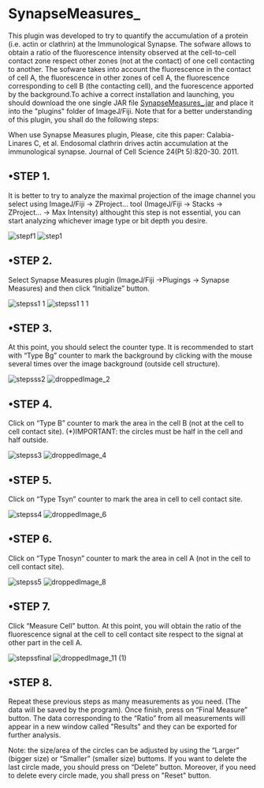 # SynapseMeasures_

This plugin was developed to try to quantify the accumulation of a protein (i.e. actin or clathrin) at the Immunological Synapse. The sofware allows to obtain a ratio of the fluorescence intensity observed at the cell-to-cell contact zone respect other zones (not at the contact) of one cell contacting to another. The sofware takes into account the fluorescence in the contact of cell A, the fluorescence in other zones of cell A, the fluorescence corresponding to cell B (the contacting cell), and the fuorescence apported by the background.To achive a correct installation and launching, you should download the one single JAR file [SynapseMeasures_.jar](https://github.com/anaacayuela/SynapseMeasures_/releases/download/1.0/SynapseMeasures_.jar) and place it into the "plugins" folder of ImageJ/Fiji. Note that for a better understanding of this plugin, you shall do the following steps:

When use Synapse Measures plugin, Please, cite this paper: Calabia-Linares C, et al. Endosomal clathrin drives actin accumulation at the immunological synapse. Journal of Cell Science 24(Pt 5):820-30. 2011.

## •STEP 1.
It is better to try to analyze the maximal projection of the image channel you select using ImageJ/Fiji -> ZProject... tool (ImageJ/Fiji -> Stacks -> ZProject... -> Max Intensity) althought this step is not essential, you can start analyzing whichever image type or bit depth you desire.

![stepf1](https://user-images.githubusercontent.com/54528366/65420797-55a9c100-de02-11e9-8da1-ebc9c0072071.png)
![step1](https://user-images.githubusercontent.com/54528366/65420841-6fe39f00-de02-11e9-8d45-4fb483803871.jpg)

## •STEP 2.
Select Synapse Measures plugin (ImageJ/Fiji ->Plugings -> Synapse Measures) and then click “Initialize” button.

![stepss1 1](https://user-images.githubusercontent.com/54528366/65420947-c355ed00-de02-11e9-99bd-cb1386c831ae.png)
![stepss1 1 1](https://user-images.githubusercontent.com/54528366/65421106-36f7fa00-de03-11e9-82e9-38db99b7eca5.png)

## •STEP 3.
At this point, you should select the counter type. It is recommended to start with “Type Bg” counter to mark the background by clicking with the mouse several times over the image background (outside cell structure).

![stepsss2](https://user-images.githubusercontent.com/54528366/65421200-758db480-de03-11e9-8095-f20655215e9a.png)
![droppedImage_2](https://user-images.githubusercontent.com/54528366/65421254-981fcd80-de03-11e9-957c-8c015f80b03a.jpg)

## •STEP 4. 
Click on “Type B” counter to mark the area in the cell B (not at the cell to cell contact site). (*)IMPORTANT: the circles must be half in the cell and half outside.

![stepss3](https://user-images.githubusercontent.com/54528366/65421324-bede0400-de03-11e9-957a-100fee287c70.png)
![droppedImage_4](https://user-images.githubusercontent.com/54528366/65421365-d1f0d400-de03-11e9-8d37-a4fe4b0f2b89.jpg)

## •STEP 5. 
Click on “Type Tsyn” counter to mark the area in cell to cell contact site.

![stepss4](https://user-images.githubusercontent.com/54528366/65421428-fc429180-de03-11e9-8983-810beef3f963.png)
![droppedImage_6](https://user-images.githubusercontent.com/54528366/65421453-0bc1da80-de04-11e9-906a-81b6b8bb6a2e.jpg)

## •STEP 6. 
Click on “Type Tnosyn” counter to mark the area in cell A (not in the  cell to cell contact site).

![stepss5](https://user-images.githubusercontent.com/54528366/65421533-3c097900-de04-11e9-9048-6bc138a5e02c.png)
![droppedImage_8](https://user-images.githubusercontent.com/54528366/65421556-4af02b80-de04-11e9-84a7-5c28eeb4db85.jpg)

## •STEP 7.
Click “Measure Cell” button. At this point, you will obtain the ratio of the fluorescence signal at the cell to cell contact site respect to the signal at other part in the cell A.

![stepssfinal](https://user-images.githubusercontent.com/54528366/65421705-af12ef80-de04-11e9-8db5-fb18357092f6.png)
![droppedImage_11 (1)](https://user-images.githubusercontent.com/54528366/65421731-c356ec80-de04-11e9-842f-fc641c00aa72.jpg)

## •STEP 8.
Repeat these previous steps as many measurements as you need. (The data will be saved by the program). Once finish, press on “Final Measure” button. The data corresponding to the “Ratio” from all measurements will appear in a new window called "Results" and they can be exported for further analysis.

Note: the size/area of the circles can be adjusted by using the “Larger” (bigger size) or “Smaller” (smaller size) buttoms. If you want to delete the last circle made, you should press on “Delete” button. Moreover, if you need to delete every circle made, you shall press on "Reset" button.
